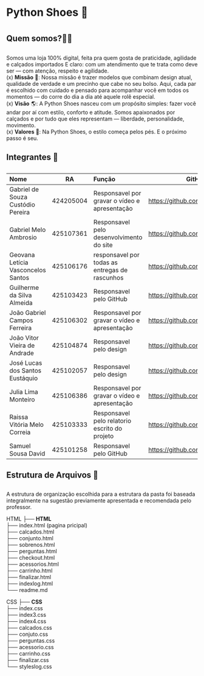 # **Python Shoes** 👟 <h1> 

## **Quem somos**?🤷‍♂️ <h2>
Somos uma loja 100% digital, feita pra quem gosta de praticidade, agilidade e calçados importados E claro: com um atendimento que te trata como deve ser — com atenção, respeito e agilidade.<br>
(x) **Missão** 🎯: Nossa missão é trazer modelos que combinam design atual, qualidade de verdade e um precinho que cabe no seu bolso. Aqui, cada par é escolhido com cuidado e pensado para acompanhar você em todos os momentos — do corre do dia a dia até aquele rolê especial.<br>
(x) **Visão** 🌎: A Python Shoes nasceu com um propósito simples: fazer você andar por aí com estilo, conforto e atitude. Somos apaixonados por calçados e por tudo que eles representam — liberdade, personalidade, movimento.<br>
(x) **Valores** 🔑: Na Python Shoes, o estilo começa pelos pés. E o próximo passo é seu.<br>


## **Integrantes** 💼<h2>

Nome                               | RA        | Função                                    | GitHub 
:--------------------------------  | :-------: | :--------------------------------------------- | ------
Gabriel de Souza Custódio Pereira  | 424205004 | Responsavel por gravar o vídeo e apresentação  | <https://github.com/Bielsouzabjj>
Gabriel Melo Ambrosio              | 425107361 | Responsavel pelo desenvolvimento do site       | <https://github.com/gaambrosio>
Geovana Letícia Vasconcelos Santos | 425106176 | responsavel por todas as entregas de rascunhos | <https://github.com/GihLeh>
Guilherme da Silva Almeida         | 425103423 | Responsavel pelo GitHub                        | <https://github.com/Geazinhu>
João Gabriel Campos Ferreira       | 425106302 | Responsavel por gravar o vídeo e apresentação  | <https://github.com/jgcf9>
João Vitor Vieira de Andrade       | 425104874 | Responsavel pelo design                        | <https://github.com/Jooaozinho5>
José Lucas dos Santos Eustáquio    | 425102057 | Responsavel pelo design                        | <https://github.com/lucs-mochi>
Julia Lima Monteiro                | 425106386 | Responsavel por gravar o vídeo e apresentação  | <https://github.com/jujuti>
Raissa Vitória Melo Correia        | 425103333 | Responsavel pelo relatorio escrito do projeto  | <https://github.com/raissa1509>
Samuel Sousa David                 | 425101258 | Responsavel pelo GitHub                        | <https://github.com/SamuelSD100>

## **Estrutura de Arquivos** 📁<h2>

A estrutura de organização escolhida para a estrutara da pasta foi baseada integralmente na sugestão previamente apresentada e recomendada pelo professor.

HTML
├── **HTML**<br> 
├── index.html (pagina pricipal) <br>
├── calcados.html <br>
├── conjunto.html <br>
├── sobrenos.html <br>
├── perguntas.html <br>
├── checkout.html <br>
├── acessorios.html <br>
├── carrinho.html <br>
├── finalizar.html <br>
├── indexlog.html <br>
└── readme.md <br>

CSS
├── **CSS** <br>
├── index.css <br>
├── index3.css <br>
├── index4.css <br>
├── calcados.css <br>
├── conjuto.css <br>
├── perguntas.css <br>
├── acessorio.css <br>
├── carrinho.css <br>
├── finalizar.css <br>
└── styleslog.css <br>
